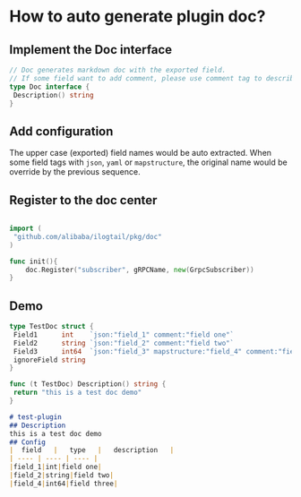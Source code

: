 # How to auto generate plugin doc?

## Implement the Doc interface

``` go
// Doc generates markdown doc with the exported field.
// If some field want to add comment, please use comment tag to describe it.
type Doc interface {
 Description() string
}
```

## Add configuration

The upper case (exported) field names would be auto extracted. When some field tags with `json`, `yaml`
or `mapstructure`, the original name would be override by the previous sequence.

## Register to the doc center

``` go

import (
 "github.com/alibaba/ilogtail/pkg/doc"
)

func init(){
    doc.Register("subscriber", gRPCName, new(GrpcSubscriber))
}
```

## Demo

``` go
type TestDoc struct {
 Field1      int    `json:"field_1" comment:"field one"`
 Field2      string `json:"field_2" comment:"field two"`
 Field3      int64  `json:"field_3" mapstructure:"field_4" comment:"field three"`
 ignoreField string
}

func (t TestDoc) Description() string {
 return "this is a test doc demo"
}
```

``` markdown
# test-plugin
## Description
this is a test doc demo
## Config
|  field   |   type   |   description   |
| ---- | ---- | ---- |
|field_1|int|field one|
|field_2|string|field two|
|field_4|int64|field three|
```
